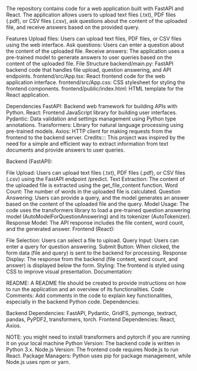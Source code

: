 The repository contains code for a web application built with FastAPI and React. The application allows users to upload text files (.txt), PDF files (.pdf), or CSV files (.csv), ask questions about the content of the uploaded file, and receive answers based on the provided query.

Features Upload files: Users can upload text files, PDF files, or CSV files using the web interface. Ask questions: Users can enter a question about the content of the uploaded file. Receive answers: The application uses a pre-trained model to generate answers to user queries based on the content of the uploaded file. File Structure backend/main.py: FastAPI backend code that handles file upload, question answering, and API endpoints. frontend/src/App.tsx: React frontend code for the web application interface. frontend/src/App.css: CSS stylesheet for styling the frontend components. frontend/public/index.html: HTML template for the React application.

Dependencies FastAPI: Backend web framework for building APIs with Python. React: Frontend JavaScript library for building user interfaces. Pydantic: Data validation and settings management using Python type annotations. Transformers: Library for natural language processing using pre-trained models. Axios: HTTP client for making requests from the frontend to the backend server. Credits::: This project was inspired by the need for a simple and efficient way to extract information from text documents and provide answers to user queries.


Backend (FastAPI):

File Upload: Users can upload text files (.txt), PDF files (.pdf), or CSV files (.csv) using the FastAPI endpoint /predict.
Text Extraction: The content of the uploaded file is extracted using the get_file_content function.
Word Count: The number of words in the uploaded file is calculated.
Question Answering: Users can provide a query, and the model generates an answer based on the content of the uploaded file and the query.
Model Usage: The code uses the transformers library to load a pre-trained question answering model (AutoModelForQuestionAnswering) and its tokenizer (AutoTokenizer).
Response Model: The API response includes the file content, word count, and the generated answer.
Frontend (React):

File Selection: Users can select a file to upload.
Query Input: Users can enter a query for question answering.
Submit Button: When clicked, the form data (file and query) is sent to the backend for processing.
Response Display: The response from the backend (file content, word count, and answer) is displayed below the form.
Styling: The frontend is styled using CSS to improve visual presentation.
Documentation:

README: A README file should be created to provide instructions on how to run the application and an overview of its functionalities.
Code Comments: Add comments in the code to explain key functionalities, especially in the backend Python code.
Dependencies:

Backend Dependencies: FastAPI, Pydantic, GridFS, pymongo, textract, pandas, PyPDF2, transformers, torch.
Frontend Dependencies: React, Axios.



NOTE: you might need to install transformers and pytorch if you are running it on your local machine
Python Version: The backend code is written in Python 3.x.
Node.js Version: The frontend code requires Node.js to run React.
Package Managers: Python uses pip for package management, while Node.js uses npm or yarn.
